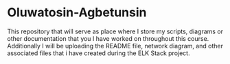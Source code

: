 # Oluwatosin-Agbetunsin
This repository that will serve as place where I store my scripts, diagrams or other documentation that you I have worked on throughout this course. Additionally I will be uploading the README file, network diagram, and other associated files that i have created during the ELK Stack project.
